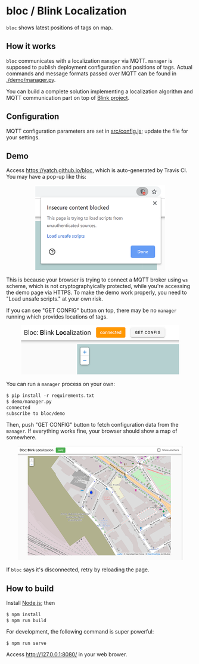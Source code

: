 # bloc / Blink Localization

`bloc` shows latest positions of tags on map.

## How it works

`bloc` communicates with a localization `manager` via MQTT. `manager`
is supposed to publish deployment configuration and positions of
tags. Actual commands and message formats passed over MQTT can be
found in [./demo/manager.py](./demo/manager.py).

You can build a complete solution implementing a localization
algorithm and MQTT communication part on top of [Blink
project](https://github.com/yatch/smartmeshsdk/tree/blink/app/Blink).

## Configuration

MQTT configuration parameters are set in
[src/config.js](./src/config.js); update the file for your settings.

## Demo

Access https://yatch.github.io/bloc, which is auto-generated by Travis
CI. You may have a pop-up like this:

<p align="center">
   <img style="float" src="./images/popup.png">
</p>

This is because your browser is trying to connect a MQTT broker using
`ws` scheme, which is not cryptographyically protected, while you're
accessing the demo page via HTTPS.
To make the demo work properly, you need to "Load unsafe scripts." at
your own risk.

If you can see "GET CONFIG" button on top, there may be no `manager`
running which provides locations of tags.

<p align="center">
   <img style="float" src="./images/get-config.png">
</p>

You can run a `manager` process on your own:

```
$ pip install -r requirements.txt
$ demo/manager.py
connected
subscribe to bloc/demo
```

Then, push "GET CONFIG" button to fetch configuration data from the
`manager`. If everything works fine, your browser should show a map of
somewhere.

<p align="center">
   <img style="float" src="./images/map.png">
</p>

If `bloc` says it's disconnected, retry by reloading the page.

## How to build
Install [Node.js](https://nodejs.org/en/); then

```
$ npm install
$ npm run build
```

For development, the following command is super powerful:

```
$ npm run serve
```

Access http://127.0.0.1:8080/ in your web brower.
